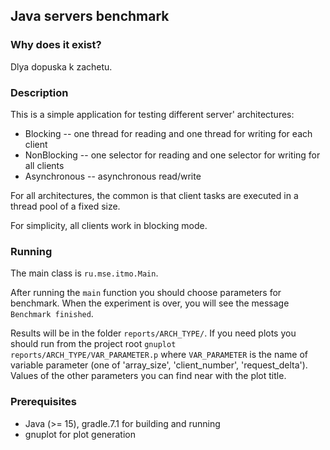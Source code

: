 ## Java servers benchmark

### Why does it exist?

Dlya dopuska k zachetu.

### Description

This is a simple application for testing different server' architectures:
* Blocking -- one thread for reading and one thread for writing for each client
* NonBlocking -- one selector for reading and one selector for writing for all clients
* Asynchronous -- asynchronous read/write

For all architectures, the common is that client tasks are executed in a thread pool of a fixed size.

For simplicity, all clients work in blocking mode.

### Running

The main class is `ru.mse.itmo.Main`.

After running the `main` function you should choose parameters for benchmark.
When the experiment is over, you will see the message `Benchmark finished`.

Results will be in the folder `reports/ARCH_TYPE/`.
If you need plots you should run from the project root `gnuplot reports/ARCH_TYPE/VAR_PARAMETER.p` where `VAR_PARAMETER` is the name of variable parameter (one of 'array_size', 'client_number', 'request_delta').
Values of the other parameters you can find near with the plot title.

### Prerequisites

* Java (>= 15), gradle.7.1 for building and running
* gnuplot for plot generation
